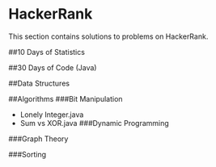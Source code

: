 # HackerRank
This section contains solutions to problems on HackerRank.

##10 Days of Statistics

##30 Days of Code (Java)

##Data Structures

##Algorithms
###Bit Manipulation
   - Lonely Integer.java 
   - Sum vs XOR.java 
###Dynamic Programming
  
  
###Graph Theory
  
###Sorting
